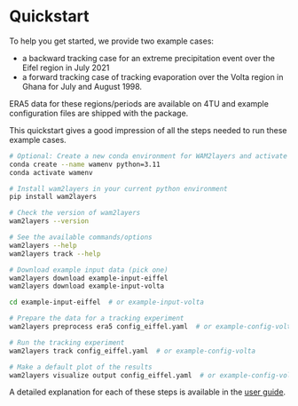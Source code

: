 # Quickstart

To help you get started, we provide two example cases:

- a backward tracking case for an extreme precipitation event over the Eifel
  region in July 2021
- a forward tracking case of tracking evaporation over the Volta region in Ghana
  for July and August 1998.

ERA5 data for these regions/periods are
available on 4TU and example configuration files are shipped with the package.

This quickstart gives a good impression of all the steps needed to run these
example cases.

```sh
# Optional: Create a new conda environment for WAM2layers and activate it
conda create --name wamenv python=3.11
conda activate wamenv

# Install wam2layers in your current python environment
pip install wam2layers

# Check the version of wam2layers
wam2layers --version

# See the available commands/options
wam2layers --help
wam2layers track --help

# Download example input data (pick one)
wam2layers download example-input-eiffel
wam2layers download example-input-volta

cd example-input-eiffel  # or example-input-volta

# Prepare the data for a tracking experiment
wam2layers preprocess era5 config_eiffel.yaml  # or example-config-volta

# Run the tracking experiment
wam2layers track config_eiffel.yaml  # or example-config-volta

# Make a default plot of the results
wam2layers visualize output config_eiffel.yaml  # or example-config-volta
```

A detailed explanation for each of these steps is available in the [user
guide](./userguide/index).
